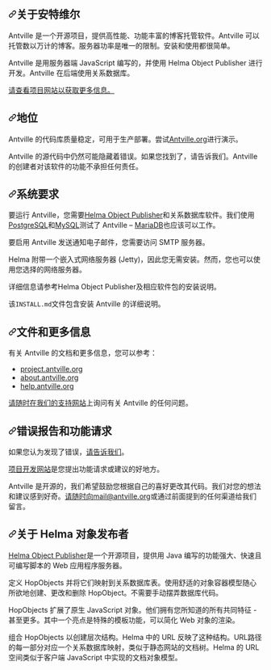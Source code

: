 <div class="Box-sc-g0xbh4-0 bJMeLZ js-snippet-clipboard-copy-unpositioned" data-hpc="true"><article class="markdown-body entry-content container-lg" itemprop="text"><h1 tabindex="-1" dir="auto"><a id="user-content-about-antville" class="anchor" aria-hidden="true" tabindex="-1" href="#about-antville"><svg class="octicon octicon-link" viewBox="0 0 16 16" version="1.1" width="16" height="16" aria-hidden="true"><path d="m7.775 3.275 1.25-1.25a3.5 3.5 0 1 1 4.95 4.95l-2.5 2.5a3.5 3.5 0 0 1-4.95 0 .751.751 0 0 1 .018-1.042.751.751 0 0 1 1.042-.018 1.998 1.998 0 0 0 2.83 0l2.5-2.5a2.002 2.002 0 0 0-2.83-2.83l-1.25 1.25a.751.751 0 0 1-1.042-.018.751.751 0 0 1-.018-1.042Zm-4.69 9.64a1.998 1.998 0 0 0 2.83 0l1.25-1.25a.751.751 0 0 1 1.042.018.751.751 0 0 1 .018 1.042l-1.25 1.25a3.5 3.5 0 1 1-4.95-4.95l2.5-2.5a3.5 3.5 0 0 1 4.95 0 .751.751 0 0 1-.018 1.042.751.751 0 0 1-1.042.018 1.998 1.998 0 0 0-2.83 0l-2.5 2.5a1.998 1.998 0 0 0 0 2.83Z"></path></svg></a><font style="vertical-align: inherit;"><font style="vertical-align: inherit;">关于安特维尔</font></font></h1>
<p dir="auto"><font style="vertical-align: inherit;"><font style="vertical-align: inherit;">Antville 是一个开源项目，提供高性能、功能丰富的博客托管软件。</font><font style="vertical-align: inherit;">Antville 可以托管数以万计的博客。</font><font style="vertical-align: inherit;">服务器功率是唯一的限制。</font><font style="vertical-align: inherit;">安装和使用都很简单。</font></font></p>
<p dir="auto"><font style="vertical-align: inherit;"><font style="vertical-align: inherit;">Antville 是用服务器端 JavaScript 编写的，并使用 Helma Object Publisher 进行开发。</font><font style="vertical-align: inherit;">Antville 在后端使用关系数据库。</font></font></p>
<p dir="auto"><a href="https://project.antville.org" rel="nofollow"><font style="vertical-align: inherit;"><font style="vertical-align: inherit;">请查看项目网站以获取更多信息。</font></font></a></p>
<h2 tabindex="-1" dir="auto"><a id="user-content-status" class="anchor" aria-hidden="true" tabindex="-1" href="#status"><svg class="octicon octicon-link" viewBox="0 0 16 16" version="1.1" width="16" height="16" aria-hidden="true"><path d="m7.775 3.275 1.25-1.25a3.5 3.5 0 1 1 4.95 4.95l-2.5 2.5a3.5 3.5 0 0 1-4.95 0 .751.751 0 0 1 .018-1.042.751.751 0 0 1 1.042-.018 1.998 1.998 0 0 0 2.83 0l2.5-2.5a2.002 2.002 0 0 0-2.83-2.83l-1.25 1.25a.751.751 0 0 1-1.042-.018.751.751 0 0 1-.018-1.042Zm-4.69 9.64a1.998 1.998 0 0 0 2.83 0l1.25-1.25a.751.751 0 0 1 1.042.018.751.751 0 0 1 .018 1.042l-1.25 1.25a3.5 3.5 0 1 1-4.95-4.95l2.5-2.5a3.5 3.5 0 0 1 4.95 0 .751.751 0 0 1-.018 1.042.751.751 0 0 1-1.042.018 1.998 1.998 0 0 0-2.83 0l-2.5 2.5a1.998 1.998 0 0 0 0 2.83Z"></path></svg></a><font style="vertical-align: inherit;"><font style="vertical-align: inherit;">地位</font></font></h2>
<p dir="auto"><font style="vertical-align: inherit;"><font style="vertical-align: inherit;">Antville 的代码库质量稳定，可用于生产部署。</font><font style="vertical-align: inherit;">尝试</font></font><a href="https://antville.org" rel="nofollow"><font style="vertical-align: inherit;"><font style="vertical-align: inherit;">Antville.org</font></font></a><font style="vertical-align: inherit;"><font style="vertical-align: inherit;">进行演示。</font></font></p>
<p dir="auto"><font style="vertical-align: inherit;"><font style="vertical-align: inherit;">Antville 的源代码中仍然可能隐藏着错误。</font><font style="vertical-align: inherit;">如果您找到了，请告诉我们。</font><font style="vertical-align: inherit;">Antville 的创建者对该软件的功能不承担任何责任。</font></font></p>
<h2 tabindex="-1" dir="auto"><a id="user-content-system-requirements" class="anchor" aria-hidden="true" tabindex="-1" href="#system-requirements"><svg class="octicon octicon-link" viewBox="0 0 16 16" version="1.1" width="16" height="16" aria-hidden="true"><path d="m7.775 3.275 1.25-1.25a3.5 3.5 0 1 1 4.95 4.95l-2.5 2.5a3.5 3.5 0 0 1-4.95 0 .751.751 0 0 1 .018-1.042.751.751 0 0 1 1.042-.018 1.998 1.998 0 0 0 2.83 0l2.5-2.5a2.002 2.002 0 0 0-2.83-2.83l-1.25 1.25a.751.751 0 0 1-1.042-.018.751.751 0 0 1-.018-1.042Zm-4.69 9.64a1.998 1.998 0 0 0 2.83 0l1.25-1.25a.751.751 0 0 1 1.042.018.751.751 0 0 1 .018 1.042l-1.25 1.25a3.5 3.5 0 1 1-4.95-4.95l2.5-2.5a3.5 3.5 0 0 1 4.95 0 .751.751 0 0 1-.018 1.042.751.751 0 0 1-1.042.018 1.998 1.998 0 0 0-2.83 0l-2.5 2.5a1.998 1.998 0 0 0 0 2.83Z"></path></svg></a><font style="vertical-align: inherit;"><font style="vertical-align: inherit;">系统要求</font></font></h2>
<p dir="auto"><font style="vertical-align: inherit;"><font style="vertical-align: inherit;">要运行 Antville，您需要</font></font><a href="https://github.com/antville/helma"><font style="vertical-align: inherit;"><font style="vertical-align: inherit;">Helma Object Publisher</font></font></a><font style="vertical-align: inherit;"><font style="vertical-align: inherit;">和关系数据库软件。</font><font style="vertical-align: inherit;">我们使用</font></font><a href="https://postgresql.org" rel="nofollow"><font style="vertical-align: inherit;"><font style="vertical-align: inherit;">PostgreSQL</font></font></a><font style="vertical-align: inherit;"><font style="vertical-align: inherit;">和</font></font><a href="https://mysql.com" rel="nofollow"><font style="vertical-align: inherit;"><font style="vertical-align: inherit;">MySQL</font></font></a><font style="vertical-align: inherit;"><font style="vertical-align: inherit;">测试了 Antville – </font></font><a href="https://mariadb.com" rel="nofollow"><font style="vertical-align: inherit;"><font style="vertical-align: inherit;">MariaDB</font></font></a><font style="vertical-align: inherit;"><font style="vertical-align: inherit;">也应该可以工作。</font></font></p>
<p dir="auto"><font style="vertical-align: inherit;"><font style="vertical-align: inherit;">要启用 Antville 发送通知电子邮件，您需要访问 SMTP 服务器。</font></font></p>
<p dir="auto"><font style="vertical-align: inherit;"><font style="vertical-align: inherit;">Helma 附带一个嵌入式网络服务器 (Jetty)，因此您无需安装。</font><font style="vertical-align: inherit;">然而，您也可以使用您选择的网络服务器。</font></font></p>
<p dir="auto"><font style="vertical-align: inherit;"><font style="vertical-align: inherit;">详细信息请参考Helma Object Publisher及相应软件包的安装说明。</font></font></p>
<p dir="auto"><font style="vertical-align: inherit;"><font style="vertical-align: inherit;">该</font></font><code>INSTALL.md</code><font style="vertical-align: inherit;"><font style="vertical-align: inherit;">文件包含安装 Antville 的详细说明。</font></font></p>
<h2 tabindex="-1" dir="auto"><a id="user-content-documentation-and-further-information" class="anchor" aria-hidden="true" tabindex="-1" href="#documentation-and-further-information"><svg class="octicon octicon-link" viewBox="0 0 16 16" version="1.1" width="16" height="16" aria-hidden="true"><path d="m7.775 3.275 1.25-1.25a3.5 3.5 0 1 1 4.95 4.95l-2.5 2.5a3.5 3.5 0 0 1-4.95 0 .751.751 0 0 1 .018-1.042.751.751 0 0 1 1.042-.018 1.998 1.998 0 0 0 2.83 0l2.5-2.5a2.002 2.002 0 0 0-2.83-2.83l-1.25 1.25a.751.751 0 0 1-1.042-.018.751.751 0 0 1-.018-1.042Zm-4.69 9.64a1.998 1.998 0 0 0 2.83 0l1.25-1.25a.751.751 0 0 1 1.042.018.751.751 0 0 1 .018 1.042l-1.25 1.25a3.5 3.5 0 1 1-4.95-4.95l2.5-2.5a3.5 3.5 0 0 1 4.95 0 .751.751 0 0 1-.018 1.042.751.751 0 0 1-1.042.018 1.998 1.998 0 0 0-2.83 0l-2.5 2.5a1.998 1.998 0 0 0 0 2.83Z"></path></svg></a><font style="vertical-align: inherit;"><font style="vertical-align: inherit;">文件和更多信息</font></font></h2>
<p dir="auto"><font style="vertical-align: inherit;"><font style="vertical-align: inherit;">有关 Antville 的文档和更多信息，您可以参考：</font></font></p>
<ul dir="auto">
<li><a href="https://project.antville.org" rel="nofollow">project.antville.org</a></li>
<li><a href="https://about.antville.org" rel="nofollow">about.antville.org</a></li>
<li><a href="https://help.antville.org" rel="nofollow">help.antville.org</a></li>
</ul>
<p dir="auto"><font style="vertical-align: inherit;"></font><a href="https://help.antville.org" rel="nofollow"><font style="vertical-align: inherit;"><font style="vertical-align: inherit;">请随时在我们的支持网站</font></font></a><font style="vertical-align: inherit;"><font style="vertical-align: inherit;">上询问有关 Antville 的任何问题</font><font style="vertical-align: inherit;">。</font></font></p>
<h2 tabindex="-1" dir="auto"><a id="user-content-bug-reporting-and-feature-requests" class="anchor" aria-hidden="true" tabindex="-1" href="#bug-reporting-and-feature-requests"><svg class="octicon octicon-link" viewBox="0 0 16 16" version="1.1" width="16" height="16" aria-hidden="true"><path d="m7.775 3.275 1.25-1.25a3.5 3.5 0 1 1 4.95 4.95l-2.5 2.5a3.5 3.5 0 0 1-4.95 0 .751.751 0 0 1 .018-1.042.751.751 0 0 1 1.042-.018 1.998 1.998 0 0 0 2.83 0l2.5-2.5a2.002 2.002 0 0 0-2.83-2.83l-1.25 1.25a.751.751 0 0 1-1.042-.018.751.751 0 0 1-.018-1.042Zm-4.69 9.64a1.998 1.998 0 0 0 2.83 0l1.25-1.25a.751.751 0 0 1 1.042.018.751.751 0 0 1 .018 1.042l-1.25 1.25a3.5 3.5 0 1 1-4.95-4.95l2.5-2.5a3.5 3.5 0 0 1 4.95 0 .751.751 0 0 1-.018 1.042.751.751 0 0 1-1.042.018 1.998 1.998 0 0 0-2.83 0l-2.5 2.5a1.998 1.998 0 0 0 0 2.83Z"></path></svg></a><font style="vertical-align: inherit;"><font style="vertical-align: inherit;">错误报告和功能请求</font></font></h2>
<p dir="auto"><font style="vertical-align: inherit;"><font style="vertical-align: inherit;">如果您认为发现了错误，</font></font><a href="https://project.antville.org" rel="nofollow"><font style="vertical-align: inherit;"><font style="vertical-align: inherit;">请告诉我们</font></font></a><font style="vertical-align: inherit;"><font style="vertical-align: inherit;">。</font></font></p>
<p dir="auto"><font style="vertical-align: inherit;"></font><a href="https://project.antville.org" rel="nofollow"><font style="vertical-align: inherit;"><font style="vertical-align: inherit;">项目开发网站</font></font></a><font style="vertical-align: inherit;"><font style="vertical-align: inherit;">是您提出功能请求或建议的好地方</font><font style="vertical-align: inherit;">。</font></font></p>
<p dir="auto"><font style="vertical-align: inherit;"><font style="vertical-align: inherit;">Antville 是开源的，我们希望鼓励您根据自己的喜好更改其代码。</font><font style="vertical-align: inherit;">我们对您的想法和建议感到好奇。</font></font><a href="mailto:mail@antville.org"><font style="vertical-align: inherit;"><font style="vertical-align: inherit;">请随时向mail@antville.org</font></font></a><font style="vertical-align: inherit;"><font style="vertical-align: inherit;">或通过前面提到的任何渠道给我们留言</font><font style="vertical-align: inherit;">。</font></font></p>
<h2 tabindex="-1" dir="auto"><a id="user-content-about-helma-object-publisher" class="anchor" aria-hidden="true" tabindex="-1" href="#about-helma-object-publisher"><svg class="octicon octicon-link" viewBox="0 0 16 16" version="1.1" width="16" height="16" aria-hidden="true"><path d="m7.775 3.275 1.25-1.25a3.5 3.5 0 1 1 4.95 4.95l-2.5 2.5a3.5 3.5 0 0 1-4.95 0 .751.751 0 0 1 .018-1.042.751.751 0 0 1 1.042-.018 1.998 1.998 0 0 0 2.83 0l2.5-2.5a2.002 2.002 0 0 0-2.83-2.83l-1.25 1.25a.751.751 0 0 1-1.042-.018.751.751 0 0 1-.018-1.042Zm-4.69 9.64a1.998 1.998 0 0 0 2.83 0l1.25-1.25a.751.751 0 0 1 1.042.018.751.751 0 0 1 .018 1.042l-1.25 1.25a3.5 3.5 0 1 1-4.95-4.95l2.5-2.5a3.5 3.5 0 0 1 4.95 0 .751.751 0 0 1-.018 1.042.751.751 0 0 1-1.042.018 1.998 1.998 0 0 0-2.83 0l-2.5 2.5a1.998 1.998 0 0 0 0 2.83Z"></path></svg></a><font style="vertical-align: inherit;"><font style="vertical-align: inherit;">关于 Helma 对象发布者</font></font></h2>
<p dir="auto"><a href="https://github.com/antville/helma"><font style="vertical-align: inherit;"><font style="vertical-align: inherit;">Helma Object Publisher</font></font></a><font style="vertical-align: inherit;"><font style="vertical-align: inherit;">是一个开源项目，提供用 Java 编写的功能强大、快速且可编写脚本的 Web 应用程序服务器。</font></font></p>
<p dir="auto"><font style="vertical-align: inherit;"><font style="vertical-align: inherit;">定义 HopObjects 并将它们映射到关系数据库表。</font><font style="vertical-align: inherit;">使用舒适的对象容器模型随心所欲地创建、更改和删除 HopObject。</font><font style="vertical-align: inherit;">不需要手动摆弄数据库代码。</font></font></p>
<p dir="auto"><font style="vertical-align: inherit;"><font style="vertical-align: inherit;">HopObjects 扩展了原生 JavaScript 对象。</font><font style="vertical-align: inherit;">他们拥有您所知道的所有共同特征 - 甚至更多。</font><font style="vertical-align: inherit;">其中一个亮点是特殊的模板功能，可以简化 Web 对象的渲染。</font></font></p>
<p dir="auto"><font style="vertical-align: inherit;"><font style="vertical-align: inherit;">组合 HopObjects 以创建层次结构。</font><font style="vertical-align: inherit;">Helma 中的 URL 反映了这种结构。</font><font style="vertical-align: inherit;">URL路径的每一部分对应一个关系数据库映射，类似于静态网站的文档树。</font><font style="vertical-align: inherit;">Helma 的 URL 空间类似于客户端 JavaScript 中实现的文档对象模型。</font></font></p>
</article></div>
